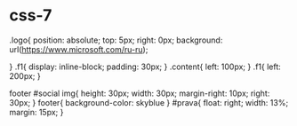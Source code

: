 # css-7
.logo{
    position: absolute;
    top: 5px;
    right: 0px;
    background: url(https://www.microsoft.com/ru-ru);
    
}
.f1{
    display: inline-block;
    padding: 30px;
}
.content{
    left: 100px;
}
.f1{
    left: 200px;
}




footer #social img{
    height: 30px;
    width: 30px;
    margin-right: 10px;
    right: 30px;
}
footer{
    background-color: skyblue
}
#prava{
    float: right;
    width: 13%;
    margin: 15px;
}
